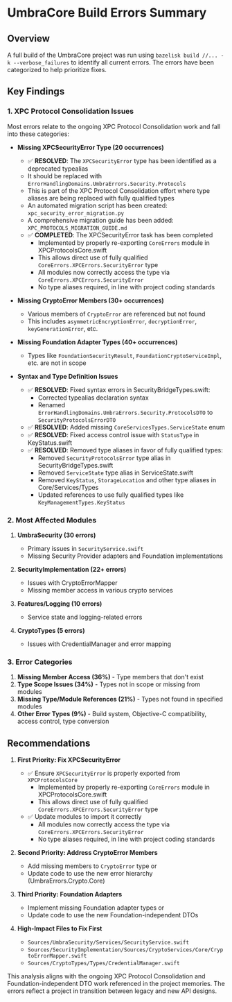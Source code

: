 # UmbraCore Build Errors Summary

## Overview
A full build of the UmbraCore project was run using `bazelisk build //... -k --verbose_failures` to identify all current errors. The errors have been categorized to help prioritize fixes.

## Key Findings

### 1. XPC Protocol Consolidation Issues
Most errors relate to the ongoing XPC Protocol Consolidation work and fall into these categories:

- **Missing XPCSecurityError Type (20 occurrences)**
  - ✅ **RESOLVED**: The `XPCSecurityError` type has been identified as a deprecated typealias 
  - It should be replaced with `ErrorHandlingDomains.UmbraErrors.Security.Protocols`
  - This is part of the XPC Protocol Consolidation effort where type aliases are being replaced with fully qualified types
  - An automated migration script has been created: `xpc_security_error_migration.py`
  - A comprehensive migration guide has been added: `XPC_PROTOCOLS_MIGRATION_GUIDE.md`
  - ✅ **COMPLETED**: The XPCSecurityError task has been completed
     - Implemented by properly re-exporting `CoreErrors` module in XPCProtocolsCore.swift
     - This allows direct use of fully qualified `CoreErrors.XPCErrors.SecurityError` type
     - All modules now correctly access the type via `CoreErrors.XPCErrors.SecurityError`
     - No type aliases required, in line with project coding standards

- **Missing CryptoError Members (30+ occurrences)**
  - Various members of `CryptoError` are referenced but not found
  - This includes `asymmetricEncryptionError`, `decryptionError`, `keyGenerationError`, etc.

- **Missing Foundation Adapter Types (40+ occurrences)**
  - Types like `FoundationSecurityResult`, `FoundationCryptoServiceImpl`, etc. are not in scope

- **Syntax and Type Definition Issues**
  - ✅ **RESOLVED**: Fixed syntax errors in SecurityBridgeTypes.swift:
    - Corrected typealias declaration syntax
    - Renamed `ErrorHandlingDomains.UmbraErrors.Security.ProtocolsDTO` to `SecurityProtocolsErrorDTO`
  - ✅ **RESOLVED**: Added missing `CoreServicesTypes.ServiceState` enum
  - ✅ **RESOLVED**: Fixed access control issue with `StatusType` in KeyStatus.swift
  - ✅ **RESOLVED**: Removed type aliases in favor of fully qualified types:
    - Removed `SecurityProtocolsError` type alias in SecurityBridgeTypes.swift
    - Removed `ServiceState` type alias in ServiceState.swift
    - Removed `KeyStatus`, `StorageLocation` and other type aliases in Core/Services/Types
    - Updated references to use fully qualified types like `KeyManagementTypes.KeyStatus`

### 2. Most Affected Modules

1. **UmbraSecurity (30 errors)**
   - Primary issues in `SecurityService.swift`
   - Missing Security Provider adapters and Foundation implementations

2. **SecurityImplementation (22+ errors)**
   - Issues with CryptoErrorMapper
   - Missing member access in various crypto services

3. **Features/Logging (10 errors)**
   - Service state and logging-related errors

4. **CryptoTypes (5 errors)**
   - Issues with CredentialManager and error mapping

### 3. Error Categories

1. **Missing Member Access (36%)** - Type members that don't exist
2. **Type Scope Issues (34%)** - Types not in scope or missing from modules 
3. **Missing Type/Module References (21%)** - Types not found in specified modules
4. **Other Error Types (9%)** - Build system, Objective-C compatibility, access control, type conversion

## Recommendations

1. **First Priority: Fix XPCSecurityError**
   - ✅ Ensure `XPCSecurityError` is properly exported from `XPCProtocolsCore`
     - Implemented by properly re-exporting `CoreErrors` module in XPCProtocolsCore.swift
     - This allows direct use of fully qualified `CoreErrors.XPCErrors.SecurityError` type
   - ✅ Update modules to import it correctly
     - All modules now correctly access the type via `CoreErrors.XPCErrors.SecurityError`
     - No type aliases required, in line with project coding standards

2. **Second Priority: Address CryptoError Members**
   - Add missing members to `CryptoError` type or
   - Update code to use the new error hierarchy (UmbraErrors.Crypto.Core)

3. **Third Priority: Foundation Adapters**
   - Implement missing Foundation adapter types or
   - Update code to use the new Foundation-independent DTOs

4. **High-Impact Files to Fix First**
   - `Sources/UmbraSecurity/Services/SecurityService.swift`
   - `Sources/SecurityImplementation/Sources/CryptoServices/Core/CryptoErrorMapper.swift`
   - `Sources/CryptoTypes/Types/CredentialManager.swift`

This analysis aligns with the ongoing XPC Protocol Consolidation and Foundation-independent DTO work referenced in the project memories. The errors reflect a project in transition between legacy and new API designs.
